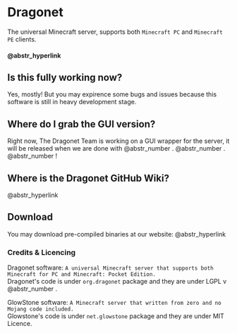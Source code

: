 # Dragonet

The universal Minecraft server, supports both `Minecraft PC` and `Minecraft PE` clients. 

####  @abstr_hyperlink 

## Is this fully working now?

Yes, mostly! But you may expirence some bugs and issues because this software is still in heavy development stage. 

## Where do I grab the GUI version?

Right now, The Dragonet Team is working on a GUI wrapper for the server, it will be released when we are done with @abstr_number . @abstr_number . @abstr_number !

## Where is the Dragonet GitHub Wiki?

@abstr_hyperlink   


## Download

You may download pre-compiled binaries at our website: @abstr_hyperlink   


### Credits & Licencing

Dragonet software: `A universal Minecraft server that supports both Minecraft for PC and Minecraft: Pocket Edition.`  
Dragonet's code is under `org.dragonet` package and they are under LGPL v @abstr_number .   


GlowStone software: `A Minecraft server that written from zero and no Mojang code included.`  
Glowstone's code is under `net.glowstone` package and they are under MIT Licence.   
  

